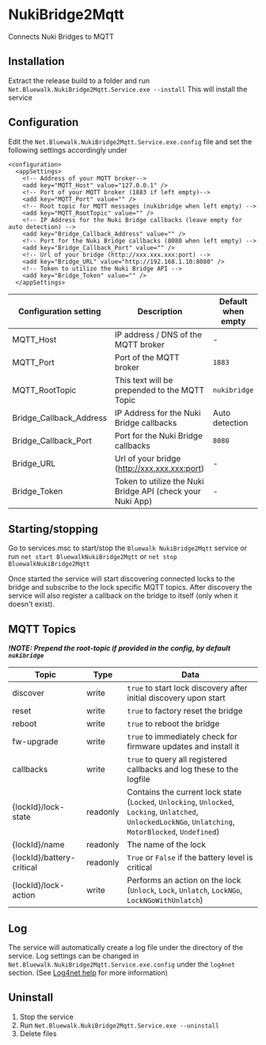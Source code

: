 # NukiBridge2Mqtt
 Connects Nuki Bridges to MQTT

## Installation
Extract the release build to a folder and run `Net.Bluewalk.NukiBridge2Mqtt.Service.exe --install`
This will install the service

## Configuration
Edit the `Net.Bluewalk.NukiBridge2Mqtt.Service.exe.config` file and set the following settings accordingly under 
```
<configuration>
  <appSettings>
    <!-- Address of your MQTT broker-->
    <add key="MQTT_Host" value="127.0.0.1" />
    <!-- Port of your MQTT broker (1883 if left empty)-->
    <add key="MQTT_Port" value="" />
    <!-- Root topic for MQTT messages (nukibridge when left empty) -->
    <add key="MQTT_RootTopic" value="" />
    <!-- IP Address for the Nuki Bridge callbacks (leave empty for auto detection) -->
    <add key="Bridge_Callback_Address" value="" />
    <!-- Port for the Nuki Bridge callbacks (8080 when left empty) -->
    <add key="Bridge_Callback_Port" value="" />
    <!-- Url of your bridge (http://xxx.xxx.xxx:port) -->
    <add key="Bridge_URL" value="http://192.168.1.10:8080" />
    <!-- Token to utilize the Nuki Bridge API -->
    <add key="Bridge_Token" value="" />
  </appSettings>
  ```

| Configuration setting | Description | Default when empty |
|-|-|-|
| MQTT_Host | IP address / DNS of the MQTT broker | - |
| MQTT_Port | Port of the MQTT broker | `1883` |
| MQTT_RootTopic | This text will be prepended to the MQTT Topic | `nukibridge` |
| Bridge_Callback_Address | IP Address for the Nuki Bridge callbacks | Auto detection |
| Bridge_Callback_Port | Port for the Nuki Bridge callbacks | `8080` |
| Bridge_URL | Url of your bridge (http://xxx.xxx.xxx:port) | - |
| Bridge_Token | Token to utilize the Nuki Bridge API (check your Nuki App) | - |

## Starting/stopping
Go to services.msc to start/stop the `Bluewalk NukiBridge2Mqtt` service or run `net start BluewalkNukiBridge2Mqtt` or `net stop BluewalkNukiBridge2Mqtt`

Once started the service will start discovering connected locks to the bridge and subscribe to the lock specific MQTT topics. After discovery the service will also register a callback on the bridge to itself (only when it doesn't exist).

## MQTT Topics

___!NOTE: Prepend the root-topic if provided in the config, by default `nukibridge`___

| Topic | Type | Data |
|-|-|-|
| discover | write | `true` to start lock discovery after initial discovery upon start |
| reset | write | `true` to factory reset the bridge |
| reboot | write | `true` to reboot the bridge |
| fw-upgrade | write | `true` to immediately check for firmware updates and install it |
| callbacks | write | `true` to query all registered callbacks and log these to the logfile |
| {lockId}/lock-state | readonly | Contains the current lock state (`Locked`, `Unlocking`, `Unlocked`, `Locking`, `Unlatched`, `UnlockedLockNGo`, `Unlatching`, `MotorBlocked`, `Undefined`) |
| {lockId}/name | readonly | The name of the lock |
| {lockId}/battery-critical | readonly | `True` or `False` if the battery level is critical |
| {lockId}/lock-action | write | Performs an action on the lock (`Unlock`, `Lock`, `Unlatch`, `LockNGo`, `LockNGoWithUnlatch`)

## Log
The service will automatically create a log file under the directory of the service.
Log settings can be changed in `Net.Bluewalk.NukiBridge2Mqtt.Service.exe.config` under the `log4net` section. (See [Log4net help](https://logging.apache.org/log4net/release/manual/configuration.html) for more information)


## Uninstall
1. Stop the service
2. Run `Net.Bluewalk.NukiBridge2Mqtt.Service.exe --uninstall`
3. Delete files